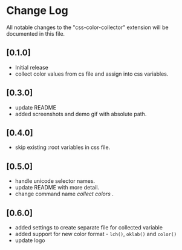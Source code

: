 # Change Log

All notable changes to the "css-color-collector" extension will be documented in this file.

## [0.1.0]

- Initial release
- collect color values from cs file and assign into css variables.

## [0.3.0]

- update README
- added screenshots and demo gif with absolute path.

## [0.4.0]

- skip existing :root variables in css file.

## [0.5.0]

- handle unicode selector names.
- update README with more detail.
- change command name  _collect colors_ .

## [0.6.0]

- added settings to create separate file for collected variable
- added support for new color format - `lch()`, `oklab()` and `color()`
- update logo

